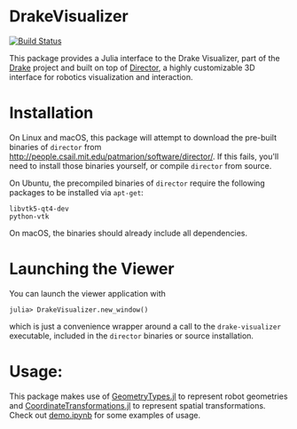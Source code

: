 # DrakeVisualizer

[![Build Status](https://travis-ci.org/rdeits/DrakeVisualizer.jl.svg?branch=master)](https://travis-ci.org/rdeits/DrakeVisualizer.jl)

This package provides a Julia interface to the Drake Visualizer, part of the [Drake](http://drake.mit.edu) project and built on top of [Director](https://github.com/RobotLocomotion/director), a highly customizable 3D interface for robotics visualization and interaction.

# Installation

On Linux and macOS, this package will attempt to download the pre-built binaries of `director` from <http://people.csail.mit.edu/patmarion/software/director/>. If this fails, you'll need to install those binaries yourself, or compile `director` from source.

On Ubuntu, the precompiled binaries of `director` require the following packages to be installed via `apt-get`:

    libvtk5-qt4-dev
    python-vtk

On macOS, the binaries should already include all dependencies.

# Launching the Viewer

You can launch the viewer application with

    julia> DrakeVisualizer.new_window()

which is just a convenience wrapper around a call to the `drake-visualizer` executable, included in the `director` binaries or source installation.

# Usage:

This package makes use of [GeometryTypes.jl](https://github.com/JuliaGeometry/GeometryTypes.jl) to represent robot geometries and [CoordinateTransformations.jl](https://github.com/FugroRoames/CoordinateTransformations.jl) to represent spatial transformations. Check out [demo.ipynb](https://github.com/rdeits/DrakeVisualizer.jl/blob/master/demo.ipynb) for some examples of usage.

